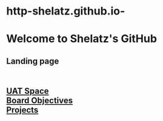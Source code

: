 # http-shelatz.github.io-
<head>

</head>
<h1>Welcome to Shelatz's GitHub</h1>
<body>
    <h2>Landing page<h2>
    <br>
        <a href="UAT Space.md">UAT Space</a><br>
        <a href="BoardOjectives.md">Board Objectives</a><br>
        <a href=""> Projects </a><br>  
   

